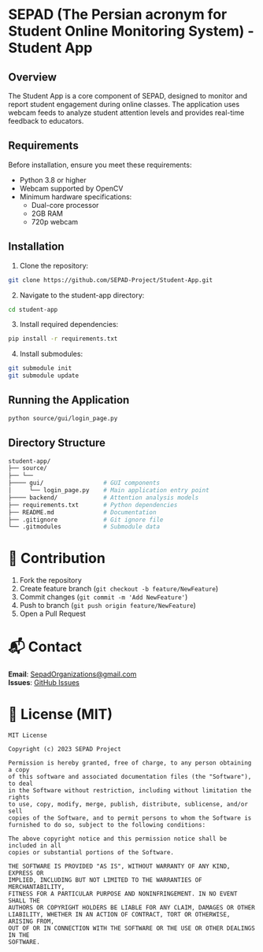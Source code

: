 # SEPAD (The Persian acronym for Student Online Monitoring System) - Student App

## Overview
The Student App is a core component of SEPAD, designed to monitor and report student engagement during online classes. The application uses webcam feeds to analyze student attention levels and provides real-time feedback to educators.

## Requirements
Before installation, ensure you meet these requirements:
- Python 3.8 or higher
- Webcam supported by OpenCV
- Minimum hardware specifications:
  - Dual-core processor
  - 2GB RAM
  - 720p webcam

## Installation

1. Clone the repository:
```bash
git clone https://github.com/SEPAD-Project/Student-App.git
```
2. Navigate to the student-app directory:
```bash
cd student-app
```
3. Install required dependencies:
```bash
pip install -r requirements.txt
```
4. Install submodules:
```bash
git submodule init
git submodule update
```

## Running the Application
```bash
python source/gui/login_page.py
```

## Directory Structure
```bash
student-app/
├── source/
├── └──
├──── gui/                 # GUI components
│     └── login_page.py    # Main application entry point
├──── backend/             # Attention analysis models
├── requirements.txt       # Python dependencies
├── README.md              # Documentation
├── .gitignore             # Git ignore file
└── .gitmodules            # Submodule data
```

# 📝 Contribution  
1. Fork the repository  
2. Create feature branch (`git checkout -b feature/NewFeature`)  
3. Commit changes (`git commit -m 'Add NewFeature'`)  
4. Push to branch (`git push origin feature/NewFeature`)  
5. Open a Pull Request  

# 📬 Contact  
**Email**: SepadOrganizations@gmail.com  
**Issues**: [GitHub Issues](https://github.com/SEPAD-Project/Student-App/issues)  

# 📜 License (MIT)  
```text
MIT License

Copyright (c) 2023 SEPAD Project

Permission is hereby granted, free of charge, to any person obtaining a copy
of this software and associated documentation files (the "Software"), to deal
in the Software without restriction, including without limitation the rights
to use, copy, modify, merge, publish, distribute, sublicense, and/or sell
copies of the Software, and to permit persons to whom the Software is
furnished to do so, subject to the following conditions:

The above copyright notice and this permission notice shall be included in all
copies or substantial portions of the Software.

THE SOFTWARE IS PROVIDED "AS IS", WITHOUT WARRANTY OF ANY KIND, EXPRESS OR
IMPLIED, INCLUDING BUT NOT LIMITED TO THE WARRANTIES OF MERCHANTABILITY,
FITNESS FOR A PARTICULAR PURPOSE AND NONINFRINGEMENT. IN NO EVENT SHALL THE
AUTHORS OR COPYRIGHT HOLDERS BE LIABLE FOR ANY CLAIM, DAMAGES OR OTHER
LIABILITY, WHETHER IN AN ACTION OF CONTRACT, TORT OR OTHERWISE, ARISING FROM,
OUT OF OR IN CONNECTION WITH THE SOFTWARE OR THE USE OR OTHER DEALINGS IN THE
SOFTWARE.
```